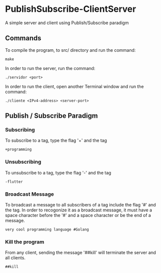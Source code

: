 # PublishSubscribe-ClientServer
A simple server and client using Publish/Subscribe paradigm


## Commands
To compile the program, to src/ directory and run the command:

```properties 
make 
```

In order to run the server, run the command:

```properties
./servidor <port> 
```

In order to run the client, open another Terminal window and run the command:

```properties
./cliente <IPv4-address> <server-port> 
```

## Publish / Subscribe Paradigm
### Subscribing
To subscribe to a tag, type the flag '+' and the tag

```properties
+programming
```

### Unsubscribing
To unsubscribe to a tag, type the flag '-' and the tag

```properties
-flutter
```

### Broadcast Message
To broadcast a message to all subscribers of a tag include the flag '#' and the tag. In order to recogonize it as a broadcast message, it must have a space character before the '#' and a space character or be the end of a message.

```properties
very cool programming language #Golang
```

### Kill the program
From any client, sending the message '##kill' will terminate the server and all clients.

```properties
##kill
```
